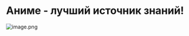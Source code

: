 # Аниме - лучший источник знаний!

![image.png](https://github.com/grifguitar/itmo-circle-B.dist/tree/main/404/image.png)